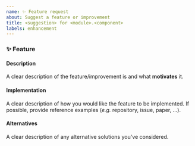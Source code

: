 ```yaml
---
name: ✨ Feature request
about: Suggest a feature or improvement
title: <suggestion> for <module>.<component>
labels: enhancement
---
```


### ✨ Feature

#### Description

A clear description of the feature/improvement is and what **motivates** it.

#### Implementation

A clear description of how you would like the feature to be implemented.
If possible, provide reference examples (*e.g.* repository, issue, paper, ...).

#### Alternatives

A clear description of any alternative solutions you've considered.
